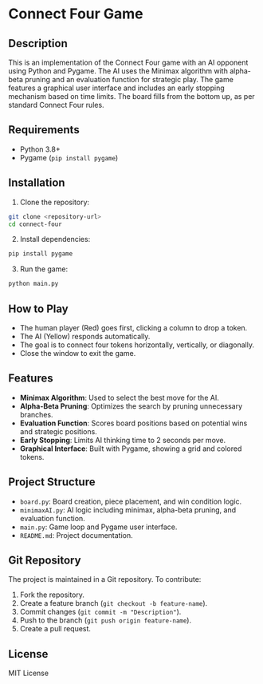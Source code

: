 # Connect Four Game

## Description
This is an implementation of the Connect Four game with an AI opponent using Python and Pygame. The AI uses the Minimax algorithm with alpha-beta pruning and an evaluation function for strategic play. The game features a graphical user interface and includes an early stopping mechanism based on time limits. The board fills from the bottom up, as per standard Connect Four rules.

## Requirements
- Python 3.8+
- Pygame (`pip install pygame`)

## Installation
1. Clone the repository:
```bash
git clone <repository-url>
cd connect-four
```
2. Install dependencies:
```bash
pip install pygame
```
3. Run the game:
```bash
python main.py
```

## How to Play
- The human player (Red) goes first, clicking a column to drop a token.
- The AI (Yellow) responds automatically.
- The goal is to connect four tokens horizontally, vertically, or diagonally.
- Close the window to exit the game.

## Features
- **Minimax Algorithm**: Used to select the best move for the AI.
- **Alpha-Beta Pruning**: Optimizes the search by pruning unnecessary branches.
- **Evaluation Function**: Scores board positions based on potential wins and strategic positions.
- **Early Stopping**: Limits AI thinking time to 2 seconds per move.
- **Graphical Interface**: Built with Pygame, showing a grid and colored tokens.

## Project Structure
- `board.py`: Board creation, piece placement, and win condition logic.
- `minimaxAI.py`: AI logic including minimax, alpha-beta pruning, and evaluation function.
- `main.py`: Game loop and Pygame user interface.
- `README.md`: Project documentation.

## Git Repository
The project is maintained in a Git repository. To contribute:
1. Fork the repository.
2. Create a feature branch (`git checkout -b feature-name`).
3. Commit changes (`git commit -m "Description"`).
4. Push to the branch (`git push origin feature-name`).
5. Create a pull request.

## License
MIT License
